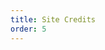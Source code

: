 ```yaml
---
title: Site Credits
order: 5
---
```


<md-block source="/raw-markdown/test.md" style="font-family: helvetica, sans-serif; word-break: normal !important;"></md-block>